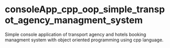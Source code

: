# consoleApp_cpp_oop_simple_transpot_agency_managment_system
Simple console application of transport agency and hotels booking managment system with object oriented programming using cpp language.
